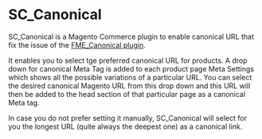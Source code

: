 # SC_Canonical

SC_Canonical is a Magento Commerce plugin to enable canonical URL that fix the issue of the [FME_Canonical plugin](http://www.fmeaddons.com/magento/seo-canonical-url-extension.html).

It enables you to select tge preferred canonical URL for products. A drop down for canonical Meta Tag is added to each product page Meta Settings which shows all the possible variations of a particular URL. You can select the desired canonical Magento URL from this drop down and this URL will then be added to the head section of that particular page as a canonical Meta tag.

In case you do not prefer setting it manually, SC_Canonical will select for you the longest URL (quite always the deepest one) as a canonical link.